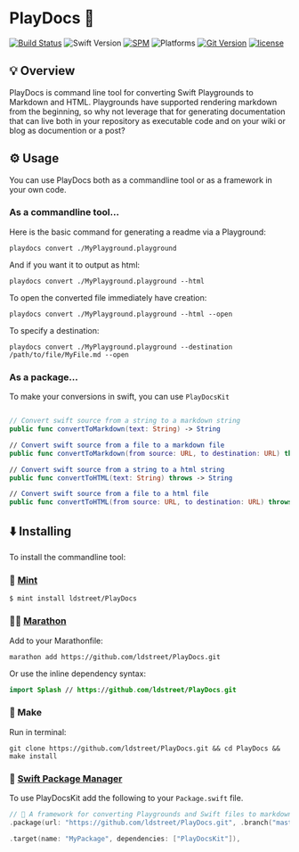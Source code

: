 #  PlayDocs 🏓
[![Build Status](https://travis-ci.org/ldstreet/PlayDocs.svg?branch=master)](https://travis-ci.org/ldstreet/PlayDocs)
![Swift Version](https://img.shields.io/badge/Swift-4.2-blue.svg)
[![SPM](https://img.shields.io/badge/spm-compatible-blue.svg)](https://swift.org/package-manager)
![Platforms](https://img.shields.io/badge/Platforms-macOS_Linux-blue.svg)
[![Git Version](https://img.shields.io/github/release/ldstreet/PlayDocs.svg)](https://github.com/ldstreet/PlayDocs/releases)
[![license](https://img.shields.io/github/license/ldstreet/PlayDocs.svg)](https://github.com/ldstreet/PlayDocs/blob/master/LICENSE)

## 💡 Overview 

PlayDocs is command line tool for converting Swift Playgrounds to Markdown and HTML. Playgrounds have supported rendering markdown from the beginning, so why not leverage that for generating documentation that can live both in your repository as executable code and on your wiki or blog as documention or a post?

## ⚙️ Usage

You can use PlayDocs both as a commandline tool or as a framework in your own code.

### As a commandline tool...
Here is the basic command for generating a readme via a Playground:
```
playdocs convert ./MyPlayground.playground
```

And if you want it to output as html:
```
playdocs convert ./MyPlayground.playground --html
```

To open the converted file immediately have creation:
```
playdocs convert ./MyPlayground.playground --html --open
```

To specify a destination:
```
playdocs convert ./MyPlayground.playground --destination /path/to/file/MyFile.md --open
```

### As a package...
To make your conversions in swift, you can use `PlayDocsKit`

``` swift

// Convert swift source from a string to a markdown string
public func convertToMarkdown(text: String) -> String

// Convert swift source from a file to a markdown file
public func convertToMarkdown(from source: URL, to destination: URL) throws

// Convert swift source from a string to a html string
public func convertToHTML(text: String) throws -> String

// Convert swift source from a file to a html file
public func convertToHTML(from source: URL, to destination: URL) throws
```

## ⬇️ Installing 

To install the commandline tool:


### 🌱 [Mint](https://github.com/yonaskolb/mint) 
```
$ mint install ldstreet/PlayDocs
```


### 🏃‍♂️ [Marathon](https://github.com/johnsundell/marathon) 
Add to your Marathonfile:
```
marathon add https://github.com/ldstreet/PlayDocs.git
```
Or use the inline dependency syntax:

```swift
import Splash // https://github.com/ldstreet/PlayDocs.git
```


### 🔧 Make 

Run in terminal:
```
git clone https://github.com/ldstreet/PlayDocs.git && cd PlayDocs && make install
```


### 🎁 [Swift Package Manager](https://swift.org/package-manager) 
To use PlayDocsKit add the following to your `Package.swift` file.
```swift
// 🏓 A framework for converting Playgrounds and Swift files to markdown and html
.package(url: "https://github.com/ldstreet/PlayDocs.git", .branch("master")),

.target(name: "MyPackage", dependencies: ["PlayDocsKit"]),
```
